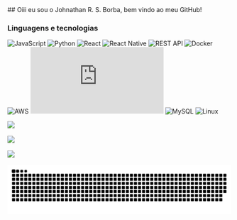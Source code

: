 <div>
## Oiii eu sou o Johnathan R. S. Borba, bem vindo ao meu GitHub!
</div>

### Linguagens e tecnologias 

![JavaScript](https://developer.mozilla.org/en-US/docs/Web/javascript)
![Python](https://docs.python.org/3.8/)
![React](https://react.dev/)
![React Native](https://reactnative.dev/versions)
![REST API](https://docs.github.com/en/rest)
![Docker](https://docs.docker.com/)
![AWS](https://docs.aws.amazon.com/)
![IA](https://scikit-learn.org/stable/index.html)
![MySQL](https://dev.mysql.com/doc/)
![Linux](https://help.ubuntu.com/)



<div> 
 
  <a href="https://www.instagram.com/johnathan.santoss/" target="_blank"><img src="https://img.shields.io/badge/-Instagram-%23E4405F?style=for-the-badge&logo=instagram&logoColor=white" target="_blank"></a>


  <a href = "mailto:johnathan.developer@gmail.com"><img src="https://img.shields.io/badge/-Gmail-%23333?style=for-the-badge&logo=gmail&logoColor=white" target="_blank"></a>

  <a href="https://www.linkedin.com/in/johnathan-santos/" target="_blank"><img src="https://img.shields.io/badge/-LinkedIn-%230077B5?style=for-the-badge&logo=linkedin&logoColor=white" target="_blank"></a> 
  
</div>


<picture>
  <source media="(prefers-color-scheme: dark)" srcset="https://raw.githubusercontent.com/dev-johnathan/dev-johnathan/output/github-contribution-grid-snake-dark.svg">
  <source media="(prefers-color-scheme: light)" srcset="https://raw.githubusercontent.com/dev-johnathan/dev-johnathan/output/github-contribution-grid-snake.svg">
  <img alt="github contribution grid snake animation" src="https://raw.githubusercontent.com/dev-johnathan/dev-johnathan/output/github-contribution-grid-snake.svg">
</picture>

